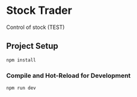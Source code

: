 # Stock Trader

Control of stock (TEST)

## Project Setup

```sh
npm install
```

### Compile and Hot-Reload for Development

```sh
npm run dev
```
